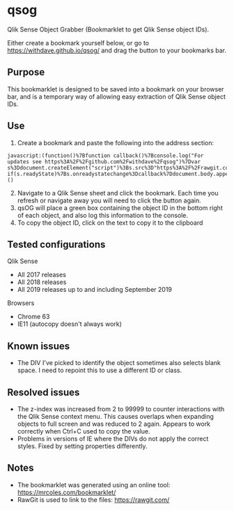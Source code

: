 # qsog
Qlik Sense Object Grabber (Bookmarklet to get Qlik Sense object IDs).

Either create a bookmark yourself below, or go to https://withdave.github.io/qsog/ and drag the button to your bookmarks bar.


## Purpose
This bookmarklet is designed to be saved into a bookmark on your browser bar, and is a temporary way of allowing easy extraction of Qlik Sense object IDs.


## Use
1. Create a bookmark and paste the following into the address section:
```
javascript:(function()%7Bfunction callback()%7Bconsole.log("For updates see https%3A%2F%2Fgithub.com%2Fwithdave%2Fqsog")%7Dvar s%3Ddocument.createElement("script")%3Bs.src%3D"https%3A%2F%2Frawgit.com%2Fwithdave%2Fqsog%2Fmaster%2Fqsog.js"%3Bif(s.addEventListener)%7Bs.addEventListener("load"%2Ccallback%2Cfalse)%7Delse if(s.readyState)%7Bs.onreadystatechange%3Dcallback%7Ddocument.body.appendChild(s)%3B%7D)()
```

2. Navigate to a Qlik Sense sheet and click the bookmark. Each time you refresh or navigate away you will need to click the button again.
3. qsOG will place a green box containing the object ID in the bottom right of each object, and also log this information to the console.
4. To copy the object ID, click on the text to copy it to the clipboard


## Tested configurations
Qlik Sense
* All 2017 releases
* All 2018 releases
* All 2019 releases up to and including September 2019

Browsers
* Chrome 63
* IE11 (autocopy doesn't always work)


## Known issues
* The DIV I've picked to identify the object sometimes also selects blank space. I need to repoint this to use a different ID or class.

## Resolved issues
* The z-index was increased from 2 to 99999 to counter interactions with the Qlik Sense context menu. This causes overlaps when expanding objects to full screen and was reduced to 2 again. Appears to work correctly when Ctrl+C used to copy the value.
* Problems in versions of IE where the DIVs do not apply the correct styles. Fixed by setting properties differently.

## Notes
* The bookmarklet was generated using an online tool: https://mrcoles.com/bookmarklet/
* RawGit is used to link to the files: https://rawgit.com/
